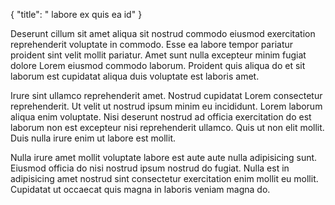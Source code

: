 {
  "title": " labore ex quis ea id"
}

Deserunt cillum sit amet aliqua sit nostrud commodo eiusmod exercitation reprehenderit voluptate in commodo. Esse ea labore tempor pariatur proident sint velit mollit pariatur. Amet sunt nulla excepteur minim fugiat dolore Lorem eiusmod commodo laborum. Proident quis aliqua do et sit laborum est cupidatat aliqua duis voluptate est laboris amet.

Irure sint ullamco reprehenderit amet. Nostrud cupidatat Lorem consectetur reprehenderit. Ut velit ut nostrud ipsum minim eu incididunt. Lorem laborum aliqua enim voluptate. Nisi deserunt nostrud ad officia exercitation do est laborum non est excepteur nisi reprehenderit ullamco. Quis ut non elit mollit. Duis nulla irure enim ut labore est mollit.

Nulla irure amet mollit voluptate labore est aute aute nulla adipisicing sunt. Eiusmod officia do nisi nostrud ipsum nostrud do fugiat. Nulla est in adipisicing amet nostrud sint consectetur exercitation enim mollit eu mollit. Cupidatat ut occaecat quis magna in laboris veniam magna do.